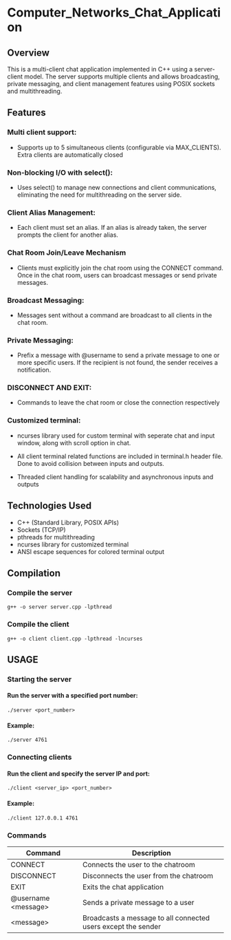 # Computer_Networks_Chat_Application

## Overview

This is a multi-client chat application implemented in C++ using a server-client model. The server supports multiple clients and allows broadcasting, private messaging, and client management features using POSIX sockets and multithreading.

## Features

### Multi client support:
* Supports up to 5 simultaneous clients (configurable via MAX_CLIENTS). Extra clients are automatically closed

### Non-blocking I/O with select():
* Uses select() to manage new connections and client communications, eliminating the need for multithreading on the server side.

### Client Alias Management:
* Each client must set an alias. If an alias is already taken, the server prompts the client for another alias.

### Chat Room Join/Leave Mechanism
* Clients must explicitly join the chat room using the CONNECT command. Once in the chat room, users can broadcast messages or send private messages.

### Broadcast Messaging:
* Messages sent without a command are broadcast to all clients in the chat room.

### Private Messaging:
* Prefix a message with @username to send a private message to one or more specific users. If the recipient is not found, the sender receives a notification.

### DISCONNECT AND EXIT:
* Commands to leave the chat room or close the connection respectively

### Customized terminal:
* ncurses library used for custom terminal with seperate chat and input window, along with scroll option in chat.
* All client terminal related functions are included in terminal.h header file. Done to avoid collision between inputs and outputs.

  
* Threaded client handling for scalability and asynchronous inputs and outputs


## Technologies Used

* C++ (Standard Library, POSIX APIs)
* Sockets (TCP/IP)
* pthreads for multithreading
* ncurses library for customized terminal
* ANSI escape sequences for colored terminal output

## Compilation

### Compile the server
```g++ -o server server.cpp -lpthread```

### Compile the client
```g++ -o client client.cpp -lpthread -lncurses```

## USAGE
### Starting the server

#### Run the server with a specified port number:
```./server <port_number>```
#### Example:
```./server 4761```

### Connecting clients
#### Run the client and specify the server IP and port:
```./client <server_ip> <port_number>```
#### Example:
```./client 127.0.0.1 4761```

### Commands
|Command|Description|
|---|---|
|CONNECT|Connects the user to the chatroom|
|DISCONNECT|Disconnects the user from the chatroom|
|EXIT|Exits the chat application|
|@username \<message\>|Sends a private message to a user|
|\<message\>|Broadcasts a message to all connected users except the sender|
